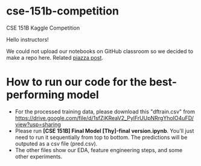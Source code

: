 # cse-151b-competition
CSE 151B Kaggle Competition

Hello instructors!

We could not upload our notebooks on GitHub classroom so we decided to make a repo here. Related [piazza post](https://piazza.com/class/lfkmvtc0o1d5tq/post/540).

# How to run our code for the best-performing model
- For the processed training data, please download this "dftrain.csv" from https://drive.google.com/file/d/1sfZjKReaV2_PylFrUUpNRrgYhoIO4uFD/view?usp=sharing
- Please run **[CSE 151B] Final Model [Thy]-final version.ipynb**. You'll just need to run it sequentially from top to bottom. The predictions will be outputed as a csv file (pred.csv). 
- The other files show our EDA, feature engineering steps, and some other experiments.
